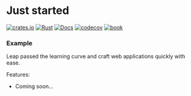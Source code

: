 Just started
====

[![crates.io](https://img.shields.io/crates/v/leap.svg)](https://crates.io/crates/leap)
[![Rust](https://github.com/daniel-samson/leap/workflows/Rust/badge.svg?branch=master)](https://github.com/daniel-samson/leap/actions)
[![Docs](https://docs.rs/leap/badge.svg?version=0.1.0)](https://docs.rs/leap/0.1.0/leap/)
[![codecov](https://codecov.io/gh/daniel-samson/leap/branch/master/graph/badge.svg)](https://codecov.io/gh/daniel-samson/leap)
[![book](https://img.shields.io/badge/Book-v0.1.0-blue)](https://leap.rs/book/version/master/introduction/)
### Example

Leap passed the learning curve and craft web applications quickly with ease.


Features:

- Coming soon...
